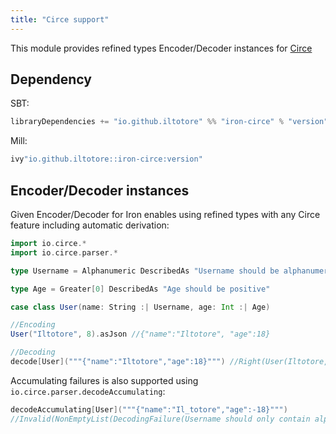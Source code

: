 ```yaml
---
title: "Circe support"
---
```


This module provides refined types Encoder/Decoder instances for [Circe](https://circe.github.io/circe/) 

## Dependency

SBT: 

```scala
libraryDependencies += "io.github.iltotore" %% "iron-circe" % "version"
```

Mill:

```scala
ivy"io.github.iltotore::iron-circe:version"
```

## Encoder/Decoder instances

Given Encoder/Decoder for Iron enables using refined types with any Circe feature including automatic derivation:

```scala
import io.circe.*
import io.circe.parser.*

type Username = Alphanumeric DescribedAs "Username should be alphanumeric"

type Age = Greater[0] DescribedAs "Age should be positive"

case class User(name: String :| Username, age: Int :| Age)

//Encoding
User("Iltotore", 8).asJson //{"name":"Iltotore", "age":18}

//Decoding
decode[User]("""{"name":"Iltotore","age":18}""") //Right(User(Iltotore, 18))
```

Accumulating failures is also supported using `io.circe.parser.decodeAccumulating`:

```scala
decodeAccumulating[User]("""{"name":"Il_totore","age":-18}""")
//Invalid(NonEmptyList(DecodingFailure(Username should only contain alphanumeric characters., List(DownField(name))), DecodingFailure(Age should be positive, List(DownField(age)))))
```